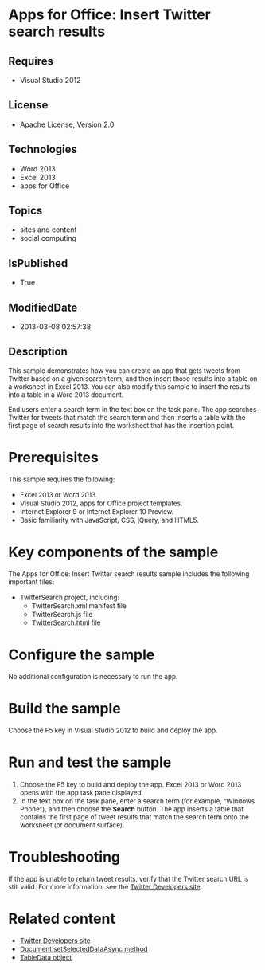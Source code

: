 # Apps for Office: Insert Twitter search results
## Requires
* Visual Studio 2012
## License
* Apache License, Version 2.0
## Technologies
* Word 2013
* Excel 2013
* apps for Office
## Topics
* sites and content
* social computing
## IsPublished
* True
## ModifiedDate
* 2013-03-08 02:57:38
## Description

<p><span style="font-size:small">This sample demonstrates how you can create an app that gets tweets from Twitter based on a given search term, and then insert those results into a table on a worksheet in Excel 2013. You can also modify this sample to insert
 the results into a table in a Word 2013 document.</span></p>
<p><span style="font-size:small">End users enter a search term in the text box on the task pane. The app searches Twitter for tweets that match the search term and then inserts a table with the first page of search results into the worksheet that has the insertion
 point.</span></p>
<h1>Prerequisites</h1>
<p><span style="font-size:small">This sample requires the following:</span></p>
<ul>
<li><span style="font-size:small">Excel 2013 or Word 2013.</span> </li><li><span style="font-size:small">Visual Studio 2012, apps for Office project templates.</span>
</li><li><span style="font-size:small">Internet Explorer 9 or Internet Explorer 10 Preview.</span>
</li><li><span style="font-size:small">Basic familiarity with JavaScript, CSS, jQuery, and HTML5.</span>
</li></ul>
<h1>Key components of the sample</h1>
<p><span style="font-size:small">The Apps for Office: Insert Twitter search results sample includes the following important files:</span></p>
<ul>
<li><span style="font-size:small">TwitterSearch project, including:</span>
<ul>
<li><span style="font-size:small">TwitterSearch.xml manifest file</span> </li><li><span style="font-size:small">TwitterSearch.js file</span> </li><li><span style="font-size:small">TwitterSearch.html file</span><span style="font-size:small">&nbsp;</span>
</li></ul>
</li></ul>
<h1>Configure the sample</h1>
<p><span style="font-size:small">No additional configuration is necessary to run the app.</span></p>
<h1>Build the sample</h1>
<p><span style="font-size:small">Choose the F5 key in Visual Studio 2012 to build and deploy the app.</span></p>
<h1>Run and test the sample</h1>
<ol>
<li><span style="font-size:small">Choose the F5 key to build and deploy the app. Excel 2013 or Word 2013 opens with the app task pane displayed.</span>
</li><li><span style="font-size:small">In the text box on the task pane, enter a search term (for example, &ldquo;Windows Phone&rdquo;), and then choose the
<strong>Search</strong> button. The app inserts a table that contains the first page of tweet results that match the search term onto the worksheet (or document surface).</span>
</li></ol>
<h1>Troubleshooting</h1>
<p><span style="font-size:small">If the app is unable to return tweet results, verify that the Twitter search URL is still valid. For more information, see the
<a href="http://dev.twitter.com">Twitter Developers site</a>.</span></p>
<h1>Related content</h1>
<ul>
<li><span style="font-size:small"><a href="http://dev.twitter.com">Twitter Developers site</a></span>
</li><li><span style="font-size:small"><a href="http://msdn.microsoft.com/en-us/library/fp142145(v=office.15)">Document.setSelectedDataAsync method</a></span>
</li><li><span style="font-size:small"><a href="http://msdn.microsoft.com/en-us/library/fp161002(v=office.15)">TableData object</a></span>
</li></ul>
